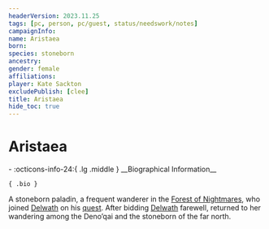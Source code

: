 ```yaml
---
headerVersion: 2023.11.25
tags: [pc, person, pc/guest, status/needswork/notes]
campaignInfo:
name: Aristaea
born:
species: stoneborn
ancestry:
gender: female
affiliations:
player: Kate Sackton
excludePublish: [clee]
title: Aristaea
hide_toc: true
---
```

# Aristaea
<div class="grid cards ext-narrow-margin ext-one-column" markdown>
- :octicons-info-24:{ .lg .middle } __Biographical Information__

    { .bio }

</div>


A stoneborn paladin, a frequent wanderer in the [Forest of Nightmares](<../../../../gazetteer/far-north/forest-of-nightmares.md>), who joined [Delwath](<../delwath.md>) on his [quest](<../../../../campaigns/dunmari-frontier/session-notes/session-51-52-dufr.md>). After bidding [Delwath](<../delwath.md>) farewell, returned to her wandering among the Deno’qai and the stoneborn of the far north.
